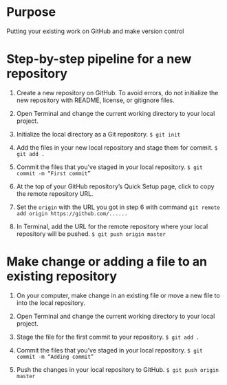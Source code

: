 # Purpose
Putting your existing work on GitHub and make version control

# Step-by-step pipeline for a new repository
1. Create a new repository on GitHub. To avoid errors, do not initialize the new repository with README, license, or gitignore files. 

2. Open Terminal and change the current working directory to your local project.

3. Initialize the local directory as a Git repository.
`$ git init`

4. Add the files in your new local repository and stage them for commit.
`$ git add .`

5. Commit the files that you’ve staged in your local repository.
`$ git commit -m “First commit”`

6. At the top of your GitHub repository’s Quick Setup page, click  to copy the remote repository URL.

7. Set the `origin` with the URL you got in step 6 with command `git remote add origin https://github.com/......`

7. In Terminal, add the URL for the remote repository where your local repository will be pushed.
`$ git push origin master`

# Make change or adding a file to an existing repository 
1. On your computer, make change in an existing file or move a new file to into the local repository.

2. Open Terminal and change the current working directory to your local project.

3. Stage the file for the first commit to your repository.
`$ git add .`

4. Commit the files that you’ve staged in your local repository.
`$ git commit -m “Adding commit”`

5. Push the changes in your local repository to GitHub.
`$ git push origin master`
